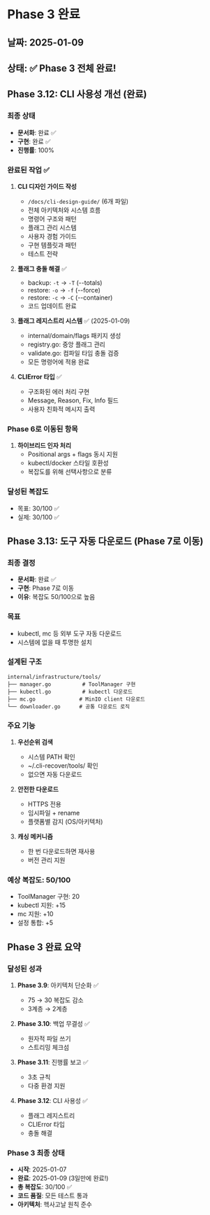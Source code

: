 # Phase 3 완료

## 날짜: 2025-01-09
## 상태: ✅ Phase 3 전체 완료!

## Phase 3.12: CLI 사용성 개선 (완료)

### 최종 상태
- **문서화**: 완료 ✅
- **구현**: 완료 ✅
- **진행률**: 100%

### 완료된 작업 ✅
1. **CLI 디자인 가이드 작성**
   - `/docs/cli-design-guide/` (6개 파일)
   - 전체 아키텍처와 시스템 흐름
   - 명령어 구조와 패턴
   - 플래그 관리 시스템
   - 사용자 경험 가이드
   - 구현 템플릿과 패턴
   - 테스트 전략

2. **플래그 충돌 해결** ✅
   - backup: `-t` → `-T` (--totals)
   - restore: `-o` → `-f` (--force)
   - restore: `-c` → `-C` (--container)
   - 코드 업데이트 완료

3. **플래그 레지스트리 시스템** ✅ (2025-01-09)
   - internal/domain/flags 패키지 생성
   - registry.go: 중앙 플래그 관리
   - validate.go: 컴파일 타임 충돌 검증
   - 모든 명령어에 적용 완료

4. **CLIError 타입** ✅
   - 구조화된 에러 처리 구현
   - Message, Reason, Fix, Info 필드
   - 사용자 친화적 메시지 출력

### Phase 6로 이동된 항목
1. **하이브리드 인자 처리**
   - Positional args + flags 동시 지원
   - kubectl/docker 스타일 호환성
   - 복잡도를 위해 선택사항으로 분류

### 달성된 복잡도
- 목표: 30/100 ✅
- 실제: 30/100 ✅

## Phase 3.13: 도구 자동 다운로드 (Phase 7로 이동)

### 최종 결정
- **문서화**: 완료 ✅
- **구현**: Phase 7로 이동
- **이유**: 복잡도 50/100으로 높음

### 목표
- kubectl, mc 등 외부 도구 자동 다운로드
- 시스템에 없을 때 투명한 설치

### 설계된 구조
```
internal/infrastructure/tools/
├── manager.go          # ToolManager 구현
├── kubectl.go          # kubectl 다운로드
├── mc.go              # MinIO client 다운로드
└── downloader.go      # 공통 다운로드 로직
```

### 주요 기능
1. **우선순위 검색**
   - 시스템 PATH 확인
   - ~/.cli-recover/tools/ 확인
   - 없으면 자동 다운로드

2. **안전한 다운로드**
   - HTTPS 전용
   - 임시파일 + rename
   - 플랫폼별 감지 (OS/아키텍처)

3. **캐싱 메커니즘**
   - 한 번 다운로드하면 재사용
   - 버전 관리 지원

### 예상 복잡도: 50/100
- ToolManager 구현: 20
- kubectl 지원: +15
- mc 지원: +10  
- 설정 통합: +5

## Phase 3 완료 요약

### 달성된 성과
1. **Phase 3.9**: 아키텍처 단순화 ✅
   - 75 → 30 복잡도 감소
   - 3계층 → 2계층

2. **Phase 3.10**: 백업 무결성 ✅
   - 원자적 파일 쓰기
   - 스트리밍 체크섬

3. **Phase 3.11**: 진행률 보고 ✅
   - 3초 규칙
   - 다중 환경 지원

4. **Phase 3.12**: CLI 사용성 ✅
   - 플래그 레지스트리
   - CLIError 타입
   - 충돌 해결

### Phase 3 최종 상태
- **시작**: 2025-01-07
- **완료**: 2025-01-09 (3일만에 완료!)
- **총 복잡도**: 30/100 ✅
- **코드 품질**: 모든 테스트 통과
- **아키텍처**: 헥사고날 원칙 준수